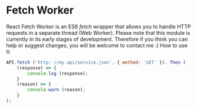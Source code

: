 # Fetch Worker
React Fetch Worker is an ES6 *fetch* wrapper that allows you to handle HTTP requests in a separate thread (Web Worker).
Please note that this module is currently in its early stages of development. Therefore if you think you can help or suggest changes, you will be welcome to contact me :)
How to use it:

```js
API.fetch ('http: //my.api/service.json', { method: 'GET' }). Then (
    (response) => {
        console.log (response);
    }
    (reason) => {
        console.warn (reason);
    }
);
```
